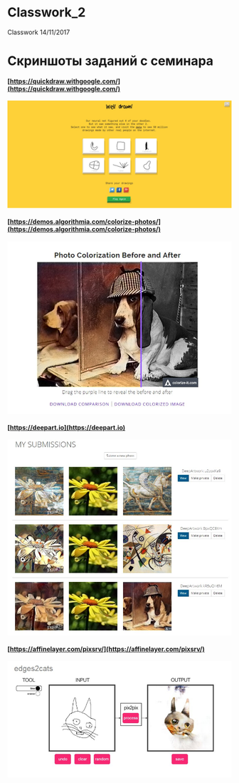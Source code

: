 # Classwork_2
Classwork 14/11/2017

# Скриншоты заданий с семинара

#### [https://quickdraw.withgoogle.com/](https://quickdraw.withgoogle.com/) 
![Мой результат](https://github.com/andlov98/Classwork_2/blob/master/1.jpg?raw=true/ "Мой результат")

#### [https://demos.algorithmia.com/colorize-photos/](https://demos.algorithmia.com/colorize-photos/) 
![Мой результат](https://github.com/andlov98/Classwork_2/blob/master/2.jpg?raw=true "Мой результат")

#### [https://deepart.io](https://deepart.io) 
![Мой результат](https://github.com/andlov98/Classwork_2/blob/master/3.jpg?raw=true/ "Мой результат")

#### [https://affinelayer.com/pixsrv/](https://affinelayer.com/pixsrv/) 
![Мой результат](https://github.com/andlov98/Classwork_2/blob/master/4.jpg?raw=true/ "Мой результат")
